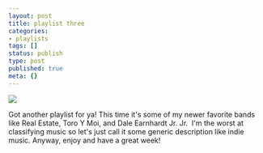 ```yaml
---
layout: post
title: playlist three
categories:
- playlists
tags: []
status: publish
type: post
published: true
meta: {}
---
```


![](/squarespace_images/content_v1_50dcc98be4b0c2f49762636c_1396932956148-DCMR7NCQMMD8ONK3F2VH_music+monday2.jpg_)
  







Got another playlist for ya! This time it's some of my newer favorite bands like Real Estate, Toro Y Moi, and Dale Earnhardt Jr. Jr.  I'm the worst at classifying music so let's just call it some generic description like indie music. Anyway, enjoy and have a great week!
